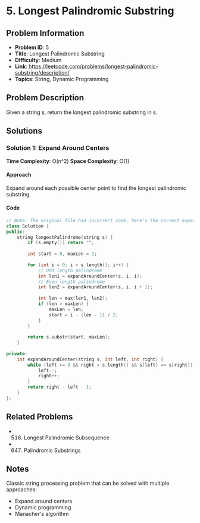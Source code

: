 # 5. Longest Palindromic Substring

## Problem Information
- **Problem ID**: 5
- **Title**: Longest Palindromic Substring
- **Difficulty**: Medium
- **Link**: https://leetcode.com/problems/longest-palindromic-substring/description/
- **Topics**: String, Dynamic Programming

## Problem Description

Given a string s, return the longest palindromic substring in s.

## Solutions

### Solution 1: Expand Around Centers
**Time Complexity**: O(n^2)
**Space Complexity**: O(1)

#### Approach
Expand around each possible center point to find the longest palindromic substring.

#### Code
```cpp
// Note: The original file had incorrect code, here's the correct expand around centers solution
class Solution {
public:
    string longestPalindrome(string s) {
        if (s.empty()) return "";
        
        int start = 0, maxLen = 1;
        
        for (int i = 0; i < s.length(); i++) {
            // Odd length palindrome
            int len1 = expandAroundCenter(s, i, i);
            // Even length palindrome
            int len2 = expandAroundCenter(s, i, i + 1);
            
            int len = max(len1, len2);
            if (len > maxLen) {
                maxLen = len;
                start = i - (len - 1) / 2;
            }
        }
        
        return s.substr(start, maxLen);
    }
    
private:
    int expandAroundCenter(string s, int left, int right) {
        while (left >= 0 && right < s.length() && s[left] == s[right]) {
            left--;
            right++;
        }
        return right - left - 1;
    }
};
```

## Related Problems
- 516. Longest Palindromic Subsequence
- 647. Palindromic Substrings

## Notes
Classic string processing problem that can be solved with multiple approaches:
- Expand around centers
- Dynamic programming
- Manacher's algorithm